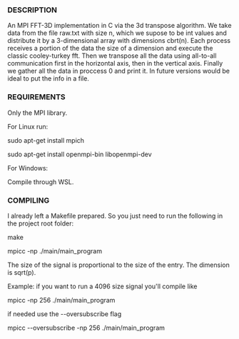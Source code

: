 ### DESCRIPTION
An MPI FFT-3D implementation in C via the 3d transpose algorithm.
We take data from the file raw.txt with size n, which we supose to be int values and distribute it by
a 3-dimensional array with dimensions cbrt(n).
Each process receives a portion of the data the size of a dimension and execute the classic cooley-turkey fft.
Then we transpose all the data using all-to-all communication first in the horizontal axis, then in the vertical axis.
Finally we gather all the data in proccess 0 and print it.
In future versions would be ideal to put the info in a file.

### REQUIREMENTS
Only the MPI library.

For Linux run:

sudo apt-get install mpich

sudo apt-get install openmpi-bin libopenmpi-dev


For Windows:

Compile through WSL.

### COMPILING
I already left a Makefile prepared. So you just need to run the following in the project root folder:

make

mpicc -np <number of processors> ./main/main_program

The size of the signal is proportional to the size of the entry. The dimension is sqrt(p).

Example: if you want to run a 4096 size signal you'll compile like

mpicc -np 256 ./main/main_program

if needed use the --oversubscribe flag

mpicc --oversubscribe -np 256 ./main/main_program
